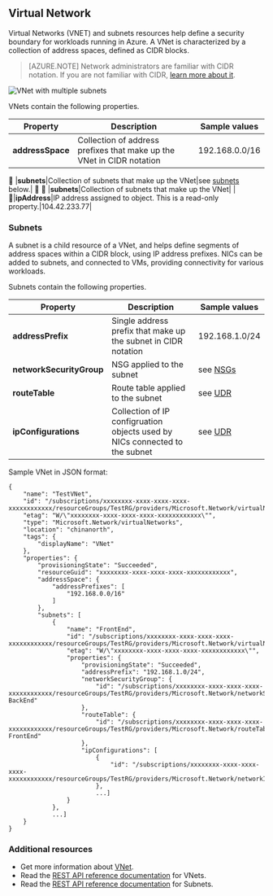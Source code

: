 ## Virtual Network
Virtual Networks (VNET) and subnets resources help define a security boundary for workloads running in Azure. A VNet is characterized by a collection of address spaces, defined as CIDR blocks. 

>[AZURE.NOTE] Network administrators are familiar with CIDR notation. If you are not familiar with CIDR, [learn more about it](http://whatismyipaddress.com/cidr).

![VNet with multiple subnets](./media/resource-groups-networking/Figure4.png)

VNets contain the following properties.

|Property|Description|Sample values|
|---|---|---|
|**addressSpace**|Collection of address prefixes that make up the VNet in CIDR notation|192.168.0.0/16|

|**subnets**|Collection of subnets that make up the VNet|see [subnets](#Subnets) below.|


|**subnets**|Collection of subnets that make up the VNet| |

|**ipAddress**|IP address assigned to object. This is a read-only property.|104.42.233.77|

### Subnets
A subnet is a child resource of a VNet, and helps define segments of address spaces within a CIDR block, using IP address prefixes. NICs can be added to subnets, and connected to VMs, providing connectivity for various workloads.

Subnets contain the following properties. 

|Property|Description|Sample values|
|---|---|---|
|**addressPrefix**|Single address prefix that make up the subnet in CIDR notation|192.168.1.0/24|
|**networkSecurityGroup**|NSG applied to the subnet|see [NSGs](#Network-Security-Group)|
|**routeTable**|Route table applied to the subnet|see [UDR](#Route-table)|
|**ipConfigurations**|Collection of IP configruation objects used by NICs connected to the subnet|see [UDR](#Route-table)|


Sample VNet in JSON format:

	{
	    "name": "TestVNet",
	    "id": "/subscriptions/xxxxxxxx-xxxx-xxxx-xxxx-xxxxxxxxxxxx/resourceGroups/TestRG/providers/Microsoft.Network/virtualNetworks/TestVNet",
	    "etag": "W/\"xxxxxxxx-xxxx-xxxx-xxxx-xxxxxxxxxxxx\"",
	    "type": "Microsoft.Network/virtualNetworks",
	    "location": "chinanorth",
	    "tags": {
	        "displayName": "VNet"
	    },
	    "properties": {
	        "provisioningState": "Succeeded",
	        "resourceGuid": "xxxxxxxx-xxxx-xxxx-xxxx-xxxxxxxxxxxx",
	        "addressSpace": {
	            "addressPrefixes": [
	                "192.168.0.0/16"
	            ]
	        },
	        "subnets": [
	            {
	                "name": "FrontEnd",
	                "id": "/subscriptions/xxxxxxxx-xxxx-xxxx-xxxx-xxxxxxxxxxxx/resourceGroups/TestRG/providers/Microsoft.Network/virtualNetworks/TestVNet/subnets/FrontEnd",
	                "etag": "W/\"xxxxxxxx-xxxx-xxxx-xxxx-xxxxxxxxxxxx\"",
	                "properties": {
	                    "provisioningState": "Succeeded",
	                    "addressPrefix": "192.168.1.0/24",
	                    "networkSecurityGroup": {
	                        "id": "/subscriptions/xxxxxxxx-xxxx-xxxx-xxxx-xxxxxxxxxxxx/resourceGroups/TestRG/providers/Microsoft.Network/networkSecurityGroups/NSG-BackEnd"
	                    },
	                    "routeTable": {
	                        "id": "/subscriptions/xxxxxxxx-xxxx-xxxx-xxxx-xxxxxxxxxxxx/resourceGroups/TestRG/providers/Microsoft.Network/routeTables/UDR-FrontEnd"
	                    },
	                    "ipConfigurations": [
	                        {
	                            "id": "/subscriptions/xxxxxxxx-xxxx-xxxx-xxxx-xxxxxxxxxxxx/resourceGroups/TestRG/providers/Microsoft.Network/networkInterfaces/NICWEB1/ipConfigurations/ipconfig1"
	                        },
	                        ...]
	                }
	            },
	            ...]
	    }
	}

### Additional resources

- Get more information about [VNet](/documentation/articles/virtual-networks-overview/).
- Read the [REST API reference documentation](https://msdn.microsoft.com/zh-cn/library/azure/mt163650.aspx) for VNets.
- Read the [REST API reference documentation](https://msdn.microsoft.com/zh-cn/library/azure/mt163618.aspx) for Subnets.